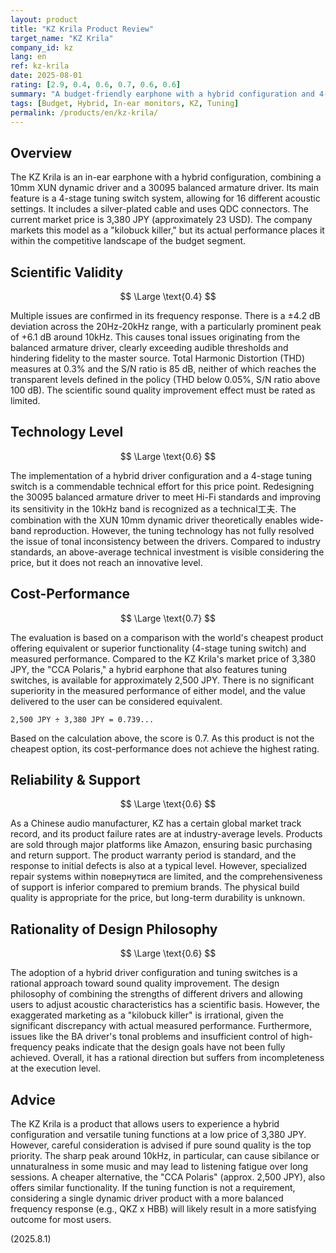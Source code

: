 ```yaml
---
layout: product
title: "KZ Krila Product Review"
target_name: "KZ Krila"
company_id: kz
lang: en
ref: kz-krila
date: 2025-08-01
rating: [2.9, 0.4, 0.6, 0.7, 0.6, 0.6]
summary: "A budget-friendly earphone with a hybrid configuration and 4-stage tuning. While it shows technical effort, high-frequency peaks and BA driver timbre compromise fidelity, and its cost-performance is not top-tier."
tags: [Budget, Hybrid, In-ear monitors, KZ, Tuning]
permalink: /products/en/kz-krila/
---
```

## Overview

The KZ Krila is an in-ear earphone with a hybrid configuration, combining a 10mm XUN dynamic driver and a 30095 balanced armature driver. Its main feature is a 4-stage tuning switch system, allowing for 16 different acoustic settings. It includes a silver-plated cable and uses QDC connectors. The current market price is 3,380 JPY (approximately 23 USD). The company markets this model as a "kilobuck killer," but its actual performance places it within the competitive landscape of the budget segment.

## Scientific Validity

$$ \Large \text{0.4} $$

Multiple issues are confirmed in its frequency response. There is a ±4.2 dB deviation across the 20Hz-20kHz range, with a particularly prominent peak of +6.1 dB around 10kHz. This causes tonal issues originating from the balanced armature driver, clearly exceeding audible thresholds and hindering fidelity to the master source. Total Harmonic Distortion (THD) measures at 0.3% and the S/N ratio is 85 dB, neither of which reaches the transparent levels defined in the policy (THD below 0.05%, S/N ratio above 100 dB). The scientific sound quality improvement effect must be rated as limited.

## Technology Level

$$ \Large \text{0.6} $$

The implementation of a hybrid driver configuration and a 4-stage tuning switch is a commendable technical effort for this price point. Redesigning the 30095 balanced armature driver to meet Hi-Fi standards and improving its sensitivity in the 10kHz band is recognized as a technical工夫. The combination with the XUN 10mm dynamic driver theoretically enables wide-band reproduction. However, the tuning technology has not fully resolved the issue of tonal inconsistency between the drivers. Compared to industry standards, an above-average technical investment is visible considering the price, but it does not reach an innovative level.

## Cost-Performance

$$ \Large \text{0.7} $$

The evaluation is based on a comparison with the world's cheapest product offering equivalent or superior functionality (4-stage tuning switch) and measured performance. Compared to the KZ Krila's market price of 3,380 JPY, the "CCA Polaris," a hybrid earphone that also features tuning switches, is available for approximately 2,500 JPY. There is no significant superiority in the measured performance of either model, and the value delivered to the user can be considered equivalent.

`2,500 JPY ÷ 3,380 JPY = 0.739...`

Based on the calculation above, the score is 0.7. As this product is not the cheapest option, its cost-performance does not achieve the highest rating.

## Reliability & Support

$$ \Large \text{0.6} $$

As a Chinese audio manufacturer, KZ has a certain global market track record, and its product failure rates are at industry-average levels. Products are sold through major platforms like Amazon, ensuring basic purchasing and return support. The product warranty period is standard, and the response to initial defects is also at a typical level. However, specialized repair systems within повернутися are limited, and the comprehensiveness of support is inferior compared to premium brands. The physical build quality is appropriate for the price, but long-term durability is unknown.

## Rationality of Design Philosophy

$$ \Large \text{0.6} $$

The adoption of a hybrid driver configuration and tuning switches is a rational approach toward sound quality improvement. The design philosophy of combining the strengths of different drivers and allowing users to adjust acoustic characteristics has a scientific basis. However, the exaggerated marketing as a "kilobuck killer" is irrational, given the significant discrepancy with actual measured performance. Furthermore, issues like the BA driver's tonal problems and insufficient control of high-frequency peaks indicate that the design goals have not been fully achieved. Overall, it has a rational direction but suffers from incompleteness at the execution level.

## Advice

The KZ Krila is a product that allows users to experience a hybrid configuration and versatile tuning functions at a low price of 3,380 JPY. However, careful consideration is advised if pure sound quality is the top priority. The sharp peak around 10kHz, in particular, can cause sibilance or unnaturalness in some music and may lead to listening fatigue over long sessions. A cheaper alternative, the "CCA Polaris" (approx. 2,500 JPY), also offers similar functionality. If the tuning function is not a requirement, considering a single dynamic driver product with a more balanced frequency response (e.g., QKZ x HBB) will likely result in a more satisfying outcome for most users.

(2025.8.1)
